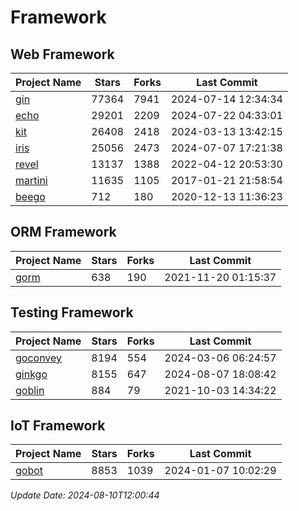 # Framework

## Web Framework
| Project Name | Stars | Forks | Last Commit |
| ------------ | ----- | ----- | ----------- |
| [gin](https://github.com/gin-gonic/gin) | 77364 | 7941 | 2024-07-14 12:34:34 |
| [echo](https://github.com/labstack/echo) | 29201 | 2209 | 2024-07-22 04:33:01 |
| [kit](https://github.com/go-kit/kit) | 26408 | 2418 | 2024-03-13 13:42:15 |
| [iris](https://github.com/kataras/iris) | 25056 | 2473 | 2024-07-07 17:21:38 |
| [revel](https://github.com/revel/revel) | 13137 | 1388 | 2022-04-12 20:53:30 |
| [martini](https://github.com/go-martini/martini) | 11635 | 1105 | 2017-01-21 21:58:54 |
| [beego](https://github.com/astaxie/beego) | 712 | 180 | 2020-12-13 11:36:23 |

## ORM Framework
| Project Name | Stars | Forks | Last Commit |
| ------------ | ----- | ----- | ----------- |
| [gorm](https://github.com/jinzhu/gorm) | 638 | 190 | 2021-11-20 01:15:37 |

## Testing Framework
| Project Name | Stars | Forks | Last Commit |
| ------------ | ----- | ----- | ----------- |
| [goconvey](https://github.com/smartystreets/goconvey) | 8194 | 554 | 2024-03-06 06:24:57 |
| [ginkgo](https://github.com/onsi/ginkgo) | 8155 | 647 | 2024-08-07 18:08:42 |
| [goblin](https://github.com/franela/goblin) | 884 | 79 | 2021-10-03 14:34:22 |

## IoT Framework
| Project Name | Stars | Forks | Last Commit |
| ------------ | ----- | ----- | ----------- |
| [gobot](https://github.com/hybridgroup/gobot) | 8853 | 1039 | 2024-01-07 10:02:29 |

*Update Date: 2024-08-10T12:00:44*